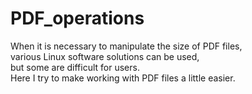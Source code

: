 # PDF_operations
When it is necessary to manipulate the size of PDF files,   
various Linux software solutions can be used,   
but some are difficult for users.    
Here I try to make working with PDF files a little easier.
